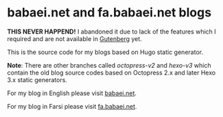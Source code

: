 babaei.net and fa.babaei.net blogs
==================================

__THIS NEVER HAPPEND!__ I abandoned it due to lack of the features which I required and are not available in [Gutenberg](https://github.com/Keats/gutenberg) yet.

This is the source code for my blogs based on Hugo static generator.

**Note**: There are other branches called _octopress-v2_ and _hexo-v3_ which contain the old blog source codes based on Octopress 2.x and later Hexo 3.x static generators.

For my blog in English please visit [babaei.net](https://www.babaei.net/).

For my blog in Farsi please visit [fa.babaei.net](https://fa.babaei.net/).
